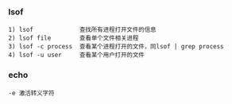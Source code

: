 ### lsof
	1) lsof				查找所有进程打开文件的信息
	2) lsof file 		查看单个文件相关进程
	3) lsof -c process	查看某个进程打开的文件，同lsof | grep process
	4) lsof -u user		查看某个用户打开的文件
	
### echo
	-e 激活转义字符
	
